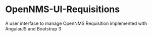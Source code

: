 OpenNMS-UI-Requisitions
=======================

A user interface to manage OpenNMS Requisition implemented with AngularJS and Bootstrap 3
